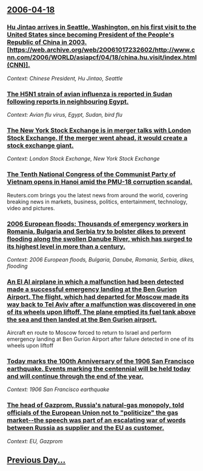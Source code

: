 ## [2006-04-18](/news/2006/04/18/index.md)

### [ Hu Jintao arrives in Seattle, Washington, on his first visit to the United States since becoming President of the People's Republic of China in 2003. [https://web.archive.org/web/20061017232602/http://www.cnn.com/2006/WORLD/asiapcf/04/18/china.hu.visit/index.html (CNN)].](/news/2006/04/18/hu-jintao-arrives-in-seattle-washington-on-his-first-visit-to-the-united-states-since-becoming-president-of-the-people-s-republic-of-chin.md)
_Context: Chinese President, Hu Jintao, Seattle_

### [ The H5N1 strain of avian influenza is reported in Sudan following reports in neighbouring Egypt. ](/news/2006/04/18/the-h5n1-strain-of-avian-influenza-is-reported-in-sudan-following-reports-in-neighbouring-egypt.md)
_Context: Avian flu virus, Egypt, Sudan, bird flu_

### [ The New York Stock Exchange is in merger talks with London Stock Exchange. If the merger went ahead, it would create a stock exchange giant.  ](/news/2006/04/18/the-new-york-stock-exchange-is-in-merger-talks-with-london-stock-exchange-if-the-merger-went-ahead-it-would-create-a-stock-exchange-giant.md)
_Context: London Stock Exchange, New York Stock Exchange_

### [ The Tenth National Congress of the Communist Party of Vietnam opens in Hanoi amid the PMU-18 corruption scandal. ](/news/2006/04/18/the-tenth-national-congress-of-the-communist-party-of-vietnam-opens-in-hanoi-amid-the-pmu-18-corruption-scandal.md)
Reuters.com brings you the latest news from around the world, covering breaking news in markets, business, politics, entertainment, technology, video and pictures.

### [ 2006 European floods: Thousands of emergency workers in Romania, Bulgaria and Serbia try to bolster dikes to prevent flooding along the swollen Danube River, which has surged to its highest level in more than a century. ](/news/2006/04/18/2006-european-floods-thousands-of-emergency-workers-in-romania-bulgaria-and-serbia-try-to-bolster-dikes-to-prevent-flooding-along-the-swo.md)
_Context: 2006 European floods, Bulgaria, Danube, Romania, Serbia, dikes, flooding_

### [ An El Al airplane in which a malfunction had been detected made a successful emergency landing at the Ben Gurion Airport. The flight, which had departed for Moscow made its way back to Tel Aviv after a malfunction was discovered in one of its wheels upon liftoff. The plane emptied its fuel tank above the sea and then landed at the Ben Gurion airport. ](/news/2006/04/18/an-el-al-airplane-in-which-a-malfunction-had-been-detected-made-a-successful-emergency-landing-at-the-ben-gurion-airport-the-flight-which.md)
Aircraft en route to Moscow forced to return to Israel and perform emergency landing at Ben Gurion Airport after failure detected in one of its wheels upon liftoff

### [ Today marks the 100th Anniversary of the 1906 San Francisco earthquake.  Events marking the centennial will be held today and will continue through the end of the year.  ](/news/2006/04/18/today-marks-the-100th-anniversary-of-the-1906-san-francisco-earthquake-events-marking-the-centennial-will-be-held-today-and-will-continue.md)
_Context: 1906 San Francisco earthquake_

### [ The head of Gazprom, Russia's natural-gas monopoly, told officials of the European Union not to "politicize" the gas market--the speech was part of an escalating war of words between Russia as supplier and the EU as customer. ](/news/2006/04/18/the-head-of-gazprom-russia-s-natural-gas-monopoly-told-officials-of-the-european-union-not-to-politicize-the-gas-marketathe-speech-wa.md)
_Context: EU, Gazprom_

## [Previous Day...](/news/2006/04/17/index.md)

